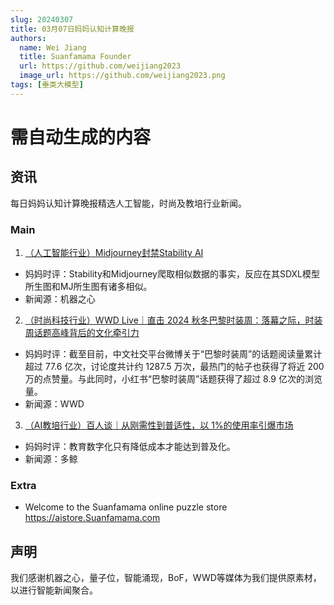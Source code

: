 ```yaml
---
slug: 20240307
title: 03月07日妈妈认知计算晚报
authors:
  name: Wei Jiang
  title: Suanfamama Founder
  url: https://github.com/weijiang2023
  image_url: https://github.com/weijiang2023.png
tags: [垂类大模型]
---
```


# 需自动生成的内容
## 资讯
每日妈妈认知计算晚报精选人工智能，时尚及教培行业新闻。

### Main

1. [（人工智能行业）Midjourney封禁Stability AI](https://mp.weixin.qq.com/s/mIdVdIHSJMLSGUxeGX3iTA)
* 妈妈时评：Stability和Midjourney爬取相似数据的事实，反应在其SDXL模型所生图和MJ所生图有诸多相似。
* 新闻源：机器之心

2. [（时尚科技行业）WWD Live｜直击 2024 秋冬巴黎时装周：落幕之际，时装周话题高峰背后的文化牵引力](https://mp.weixin.qq.com/s/44fXs-P7kQ-9G_M0xWcAqg)
* 妈妈时评：截至目前，中文社交平台微博关于“巴黎时装周”的话题阅读量累计超过 77.6 亿次，讨论度共计约 1287.5 万次，最热门的帖子也获得了将近 200 万的点赞量。与此同时，小红书“巴黎时装周”话题获得了超过 8.9 亿次的浏览量。
* 新闻源：WWD

3. [（AI教培行业）百人谈｜从刚需性到普适性，以 1%的使用率引爆市场](https://mp.weixin.qq.com/s/iSvdXzsAlLmvkDW3ZdvUDw)
* 妈妈时评：教育数字化只有降低成本才能达到普及化。
* 新闻源：多鲸

### Extra
* Welcome to the Suanfamama online puzzle store https://aistore.Suanfamama.com

## 声明

我们感谢机器之心，量子位，智能涌现，BoF，WWD等媒体为我们提供原素材，以进行智能新闻聚合。